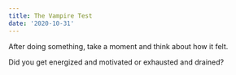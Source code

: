 ```yaml
---
title: The Vampire Test
date: '2020-10-31'
---
```


After doing something, take a moment and think about how it felt.

Did you get energized and motivated or exhausted and drained?
